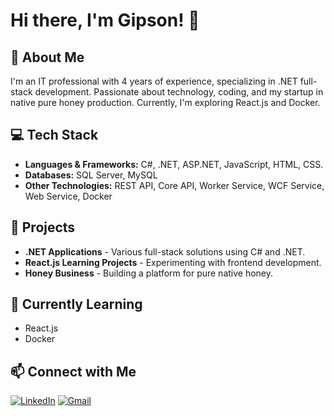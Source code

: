 # Hi there, I'm Gipson! 👋

## 🚀 About Me
I'm an IT professional with 4 years of experience, specializing in .NET full-stack development. Passionate about technology, coding, and my startup in native pure honey production. Currently, I'm exploring React.js and Docker.

## 💻 Tech Stack
- **Languages & Frameworks:** C#, .NET, ASP.NET, JavaScript, HTML, CSS.
- **Databases:** SQL Server, MySQL
- **Other Technologies:** REST API, Core API, Worker Service, WCF Service, Web Service, Docker

## 📌 Projects
- **.NET Applications** - Various full-stack solutions using C# and .NET.
- **React.js Learning Projects** - Experimenting with frontend development.
- **Honey Business** - Building a platform for pure native honey.

## 🌱 Currently Learning
- React.js
- Docker

## 📫 Connect with Me
[![LinkedIn](https://img.shields.io/badge/LinkedIn-Profile-blue?style=flat&logo=linkedin)](www.linkedin.com/in/gipson-s)
[![Gmail](https://img.shields.io/badge/Gmail-Email-red?style=flat&logo=gmail)](mailto:gipson625@gmail@outlook.com)

